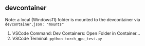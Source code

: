 
## devcontainer
Note: a local (Windows11) folder is mounted to the devcontainer via `devcontainer.json: "mounts" `

1. VSCode Command: Dev Containers: Open Folder in Container...
2. VSCode Terminal: `python torch_gpu_test.py`

